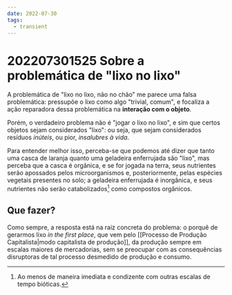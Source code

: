 ```yaml
---
date: 2022-07-30
tags:
  - transient
---
```

# 202207301525 Sobre a problemática de "lixo no lixo"
A problemática de "lixo no lixo, não no chão" me parece uma falsa problemática: pressupõe o lixo como algo "trivial, comum", e focaliza a ação reparadora dessa problemática na **interação com o objeto**. 

Porém, o verdadeiro problema não é "jogar o lixo no lixo", e sim que certos objetos sejam considerados "lixo": ou seja, que sejam considerados resíduos *inúteis*, ou pior, *insalubres à vida*. 

Para entender melhor isso, perceba-se que podemos até dizer que tanto uma casca de laranja quanto uma geladeira enferrujada são "lixo", mas perceba que a casca é orgânica, e se for jogada na terra, seus nutrientes serão apossados pelos microorganismos e, posteriormente, pelas espécies vegetais presentes no solo; a geladeira enferrujada é inorgânica, e seus nutrientes não serão catabolizados[^1] como compostos orgânicos.

## Que fazer?
Como sempre, a resposta está na raiz concreta do problema: o porquê de gerarmos lixo *in the first place*, que vem pelo [[Processo de Produção Capitalista|modo capitalista de produção]], da produção sempre em escalas maiores de mercadorias, sem se preocupar com as consequências disruptoras de tal processo desmedido de produção e consumo.

[^1]: Ao menos de maneira imediata e condizente com outras escalas de tempo bióticas.
